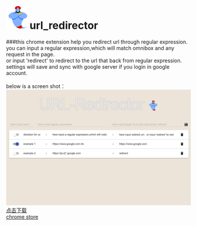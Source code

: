 ![image](./example_icon.PNG)url_redirector<br/>
===============================================
###this chrome extension help you redirect url through regular expression.<br/>
you can input a regular expression,which will match omnibox and any request in the page.<br/>
or input 'redirect' to redirect to the url that back from regular expression.<br/>
settings will save and sync with google server if you login in google account.<br/>
<br/>
below is a screen shot：<br/>
![image](./example_UI.PNG)
<br/>
[点击下载](./url_redirector.crx)<br/>
[chrome store](https://chrome.google.com/webstore/detail/urlshazam/dobagipmcophjdpnoihgadgiijfolkee?utm_source=chrome-ntp-icon)

